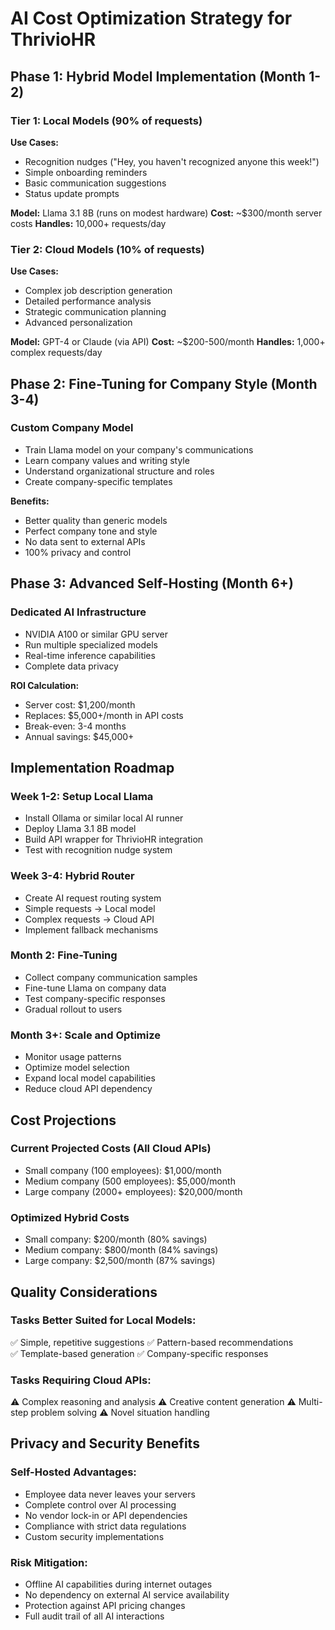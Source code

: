 # AI Cost Optimization Strategy for ThrivioHR

## Phase 1: Hybrid Model Implementation (Month 1-2)

### Tier 1: Local Models (90% of requests)
**Use Cases:**
- Recognition nudges ("Hey, you haven't recognized anyone this week!")
- Simple onboarding reminders 
- Basic communication suggestions
- Status update prompts

**Model:** Llama 3.1 8B (runs on modest hardware)
**Cost:** ~$300/month server costs
**Handles:** 10,000+ requests/day

### Tier 2: Cloud Models (10% of requests)
**Use Cases:**
- Complex job description generation
- Detailed performance analysis
- Strategic communication planning
- Advanced personalization

**Model:** GPT-4 or Claude (via API)
**Cost:** ~$200-500/month
**Handles:** 1,000+ complex requests/day

## Phase 2: Fine-Tuning for Company Style (Month 3-4)

### Custom Company Model
- Train Llama model on your company's communications
- Learn company values and writing style
- Understand organizational structure and roles
- Create company-specific templates

**Benefits:**
- Better quality than generic models
- Perfect company tone and style
- No data sent to external APIs
- 100% privacy and control

## Phase 3: Advanced Self-Hosting (Month 6+)

### Dedicated AI Infrastructure
- NVIDIA A100 or similar GPU server
- Run multiple specialized models
- Real-time inference capabilities
- Complete data privacy

**ROI Calculation:**
- Server cost: $1,200/month
- Replaces: $5,000+/month in API costs
- Break-even: 3-4 months
- Annual savings: $45,000+

## Implementation Roadmap

### Week 1-2: Setup Local Llama
- Install Ollama or similar local AI runner
- Deploy Llama 3.1 8B model
- Build API wrapper for ThrivioHR integration
- Test with recognition nudge system

### Week 3-4: Hybrid Router
- Create AI request routing system
- Simple requests → Local model
- Complex requests → Cloud API
- Implement fallback mechanisms

### Month 2: Fine-Tuning
- Collect company communication samples
- Fine-tune Llama on company data
- Test company-specific responses
- Gradual rollout to users

### Month 3+: Scale and Optimize
- Monitor usage patterns
- Optimize model selection
- Expand local model capabilities
- Reduce cloud API dependency

## Cost Projections

### Current Projected Costs (All Cloud APIs)
- Small company (100 employees): $1,000/month
- Medium company (500 employees): $5,000/month  
- Large company (2000+ employees): $20,000/month

### Optimized Hybrid Costs
- Small company: $200/month (80% savings)
- Medium company: $800/month (84% savings)
- Large company: $2,500/month (87% savings)

## Quality Considerations

### Tasks Better Suited for Local Models:
✅ Simple, repetitive suggestions
✅ Pattern-based recommendations  
✅ Template-based generation
✅ Company-specific responses

### Tasks Requiring Cloud APIs:
⚠️ Complex reasoning and analysis
⚠️ Creative content generation
⚠️ Multi-step problem solving
⚠️ Novel situation handling

## Privacy and Security Benefits

### Self-Hosted Advantages:
- Employee data never leaves your servers
- Complete control over AI processing
- No vendor lock-in or API dependencies
- Compliance with strict data regulations
- Custom security implementations

### Risk Mitigation:
- Offline AI capabilities during internet outages
- No dependency on external AI service availability
- Protection against API pricing changes
- Full audit trail of all AI interactions